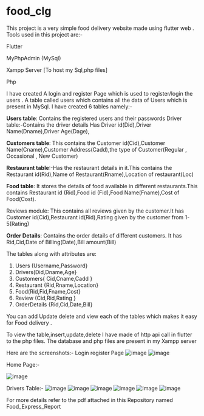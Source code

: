 # food_clg

This project is a very simple food delivery website made using flutter web . 
Tools used in this project are:-

Flutter

MyPhpAdmin (MySql)

Xampp Server [To host my Sql,php files]

Php

I have created A login and register Page which is used to register/login the users . A table called users which contains all the data of Users which is present in MySql.
I have created 6 tables namely:-

**Users table**: Contains the registered users and their passwords
Driver table:-Contains the driver details Has Driver id(Did),Driver 
Name(Dname),Driver Age(Dage),

**Customers table**: This contains the Customer id(Cid),Customer Name(Cname),Customer 
Address(Cadd),the type of Customer(Regular , Occasional , New Customer)

**Restaurant table**:-Has the restaurant details in it.This contains the Restaurant 
id(Rid),Name of Restaurant(Rname),Location of restaurant(Loc)

**Food table**: It stores the details of food available in different restaurants.This contains 
Restaurant id (Rid),Food id (Fid),Food Name(Fname),Cost of Food(Cost).

Reviews module: This contains all reviews given by the customer.It has Customer 
id(Cid),Restaurant id(Rid),Rating given by the customer from 1-5(Rating)

**Order Details**: Contains the order details of different customers. It has Rid,Cid,Date of 
Billing(Date),Bill amount(Bill)

The tables along with attributes are:
1) Users (Username,Password} 
2) Drivers(Did,Dname,Age}
3) Customers{ Cid,Cname,Cadd }
4) Restaurant {Rid,Rname,Location}
5) Food(Rid,Fid,Fname,Cost} 
6) Review (Cid,Rid,Rating }
7) OrderDetails {Rid,Cid,Date,Bill}

You can add Update delete and view each of the tables which makes it easy for Food delivery .

To view the table,insert,update,delete  I have made of http api call in flutter to the php files.
The database and php files are present in my Xampp server

Here are the screenshots:-
Login register Page
![image](https://user-images.githubusercontent.com/77848437/150645047-f250049f-2adb-42a6-9599-48459feff21a.png)
![image](https://user-images.githubusercontent.com/77848437/150645058-317cc643-d81e-4294-b6a3-8780d4d7a55d.png)

Home Page:-

![image](https://user-images.githubusercontent.com/77848437/150645080-9e0ba347-70ca-4bd6-b3e9-10b3b1672727.png)

Drivers Table:-
![image](https://user-images.githubusercontent.com/77848437/150645100-d0af9dd0-3e2d-461b-ad20-068f723e5d65.png)
![image](https://user-images.githubusercontent.com/77848437/150645103-1264eb28-a727-415e-a337-44923d732f4a.png)
![image](https://user-images.githubusercontent.com/77848437/150645105-39a0d8cf-d92d-4cbf-ac9b-cbbe01222416.png)
![image](https://user-images.githubusercontent.com/77848437/150645111-c550a1c3-d22e-4962-b0c7-f10134ae4749.png)
![image](https://user-images.githubusercontent.com/77848437/150645115-7b185438-d7b8-47a7-a09e-09b4a99bf0d9.png)
![image](https://user-images.githubusercontent.com/77848437/150645121-36e8e614-d4bb-45d0-9b6c-5e5d3c2758b4.png)

For more details refer to the pdf attached in this Repository named Food_Express_Report




